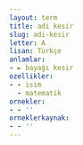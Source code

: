 ```yaml
---
layout: term
title: adi kesir
slug: adi-kesir
letter: A
lisan: Türkçe
anlamlar:
- ► bayağı kesir
ozellikler:
- - isim
  - matematik
ornekler:
- - ''
orneklerkaynak:
- - ''
---
```

